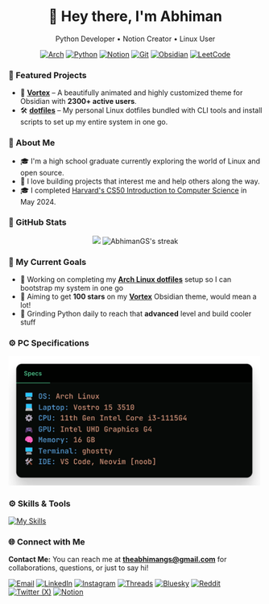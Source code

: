 <!-- Header -->
<h1 align="center">👋 Hey there, I'm Abhiman</h1>
<p align="center">Python Developer • Notion Creator • Linux User</p>

<!-- Skills / Tools -->
<div align="center">

[![Arch](https://img.shields.io/badge/Arch_Linux-1793D1?style=for-the-badge&logo=arch-linux&logoColor=white)](https://archlinux.org)
[![Python](https://img.shields.io/badge/Python-3776AB?style=for-the-badge&logo=python&logoColor=FFD43B)](https://www.python.org)
[![Notion](https://img.shields.io/badge/Notion-000000?style=for-the-badge&logo=notion&logoColor=white)](https://www.notion.so/@abhimangs)
[![Git](https://img.shields.io/badge/Git-F05032?style=for-the-badge&logo=git&logoColor=white)](https://git-scm.com/)
[![Obsidian](https://img.shields.io/badge/Obsidian-483699?style=for-the-badge&logo=obsidian&logoColor=white)](https://obsidian.md)
[![LeetCode](https://img.shields.io/badge/LeetCode-FFA116?style=for-the-badge&logo=leetcode&logoColor=black)](https://leetcode.com/abhimangs/)

</div>

<!-- Projects -->
### 🧰 Featured Projects
- 🎨 [**Vortex**](https://github.com/abhimangs/obsidian-vortex) – A beautifully animated and highly customized theme for Obsidian with **2300+ active users**.
- 🛠️ [**dotfiles**](https://github.com/abhimangs/dotfiles) – My personal Linux dotfiles bundled with CLI tools and install scripts to set up my entire system in one go.

<!-- About Section -->
### 🧠 About Me
- 🎓 I'm a high school graduate currently exploring the world of Linux and open source.
- 🚀 I love building projects that interest me and help others along the way.
- 🎓 I completed [Harvard's CS50 Introduction to Computer Science](https://certificates.cs50.io/baa4fbfe-b4ab-4938-8eb7-40b9a88017f7.pdf?size=letter) in May 2024.

<!-- GitHub Stats -->
### 🍁 GitHub Stats
<p align="center">
  <img width="47%" src="https://github-readme-stats.vercel.app/api?username=abhimangs&show_icons=true&theme=holi&hide_border=true&count_private=true&include_all_commits=true" />
  <img width="50%" alt="AbhimanGS's streak" src="https://github-readme-streak-stats-eight.vercel.app/?user=abhimangs&theme=monokai-metallian&hide_border=true&short_numbers=true" />
</p>

<!-- GitHub Stats -->
### 🎯 My Current Goals

- 🔧 Working on completing my **[Arch Linux dotfiles](https://github.com/abhimangs/dotfiles)** setup so I can bootstrap my system in one go  
- 🌟 Aiming to get **100 stars** on my **[Vortex](https://github.com/abhimangs/obsidian-vortex)** Obsidian theme, would mean a lot!  
- 🐍 Grinding Python daily to reach that **advanced** level and build cooler stuff

### ⚙️ PC Specifications

<p align="left">
  <img src="assets/spec-new.png" alt="My PC Specs" width="500"/>
</p>

<!-- ⚙️ Skills & Tools -->
### ⚙️ Skills & Tools

[![My Skills](https://skillicons.dev/icons?i=python,html,css,bash,git,github,linux,arch,notion,obsidian,cpp,vscode,neovim,photoshop,md,wordpress)](https://github.com/abhimangs)

<!-- Contact -->
### 🌐 Connect with Me
**Contact Me:** You can reach me at **[theabhimangs@gmail.com](mailto:theabhimangs@gmail.com)** for collaborations, questions, or just to say hi!

[![Email](https://img.shields.io/badge/Email-0A84FF?style=for-the-badge&logo=thunderbird&logoColor=white)](mailto:theabhimangs@gmail.com)
[![LinkedIn](https://img.shields.io/badge/LinkedIn-0A66C2?style=for-the-badge&logo=linkedin&logoColor=white)](https://www.linkedin.com/in/abhimangs)
[![Instagram](https://img.shields.io/badge/Instagram-E4405F?style=for-the-badge&logo=instagram&logoColor=white)](https://www.instagram.com/theabhimangs)
[![Threads](https://img.shields.io/badge/Threads-000000?style=for-the-badge&logo=threads&logoColor=white)](https://www.threads.net/@theabhimangs)
[![Bluesky](https://img.shields.io/badge/Bluesky-0285FF?style=for-the-badge&logo=bluesky&logoColor=white)](https://bsky.app/profile/abhimangs.bsky.social)
[![Reddit](https://img.shields.io/badge/Reddit-FF4500?style=for-the-badge&logo=reddit&logoColor=white)](https://www.reddit.com/user/abhimangs)
[![Twitter (X)](https://img.shields.io/badge/X-000000?style=for-the-badge&logo=x&logoColor=white)](https://twitter.com/abhimangs)
[![Notion](https://img.shields.io/badge/Notion-000000?style=for-the-badge&logo=notion&logoColor=white)](https://www.notion.so/@abhimangs)
